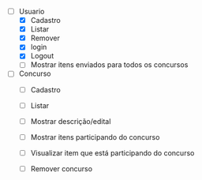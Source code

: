 - [ ] Usuario
    - [x] Cadastro
    - [x] Listar
    - [x] Remover
    - [x] login
    - [x] Logout
    - [ ] Mostrar itens enviados para todos os concursos

- [ ] Concurso
    - [ ] Cadastro
    - [ ] Listar
    - [ ] Mostrar descrição/edital
    - [ ] Mostrar itens participando do concurso
    - [ ] Visualizar item que está participando do concurso
    - [ ] Remover concurso

